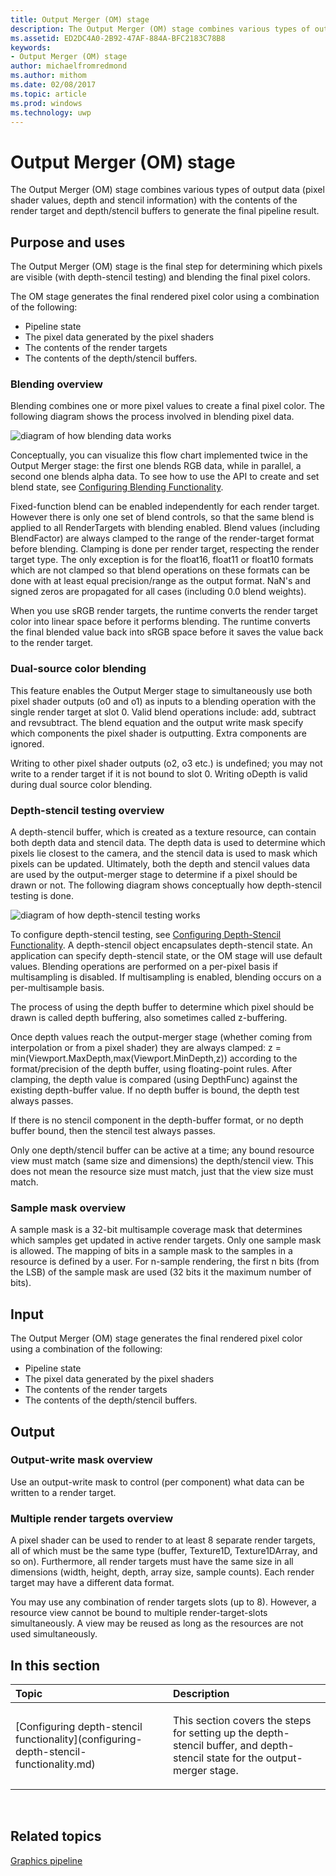 ```yaml
---
title: Output Merger (OM) stage
description: The Output Merger (OM) stage combines various types of output data (pixel shader values, depth and stencil information) with the contents of the render target and depth/stencil buffers to generate the final pipeline result.
ms.assetid: ED2DC4A0-2B92-47AF-884A-BFC2183C78B8
keywords:
- Output Merger (OM) stage
author: michaelfromredmond
ms.author: mithom
ms.date: 02/08/2017
ms.topic: article
ms.prod: windows
ms.technology: uwp
---
```


# Output Merger (OM) stage


The Output Merger (OM) stage combines various types of output data (pixel shader values, depth and stencil information) with the contents of the render target and depth/stencil buffers to generate the final pipeline result.

## <span id="Purpose-and-uses"></span><span id="purpose-and-uses"></span><span id="PURPOSE-AND-USES"></span>Purpose and uses


The Output Merger (OM) stage is the final step for determining which pixels are visible (with depth-stencil testing) and blending the final pixel colors.

The OM stage generates the final rendered pixel color using a combination of the following:

-   Pipeline state
-   The pixel data generated by the pixel shaders
-   The contents of the render targets
-   The contents of the depth/stencil buffers.

### <span id="Blending-overview"></span><span id="blending-overview"></span><span id="BLENDING-OVERVIEW"></span>Blending overview

Blending combines one or more pixel values to create a final pixel color. The following diagram shows the process involved in blending pixel data.

![diagram of how blending data works](images/d3d10-blend-state.png)

Conceptually, you can visualize this flow chart implemented twice in the Output Merger stage: the first one blends RGB data, while in parallel, a second one blends alpha data. To see how to use the API to create and set blend state, see [Configuring Blending Functionality](https://msdn.microsoft.com/library/windows/desktop/bb205072).

Fixed-function blend can be enabled independently for each render target. However there is only one set of blend controls, so that the same blend is applied to all RenderTargets with blending enabled. Blend values (including BlendFactor) are always clamped to the range of the render-target format before blending. Clamping is done per render target, respecting the render target type. The only exception is for the float16, float11 or float10 formats which are not clamped so that blend operations on these formats can be done with at least equal precision/range as the output format. NaN's and signed zeros are propagated for all cases (including 0.0 blend weights).

When you use sRGB render targets, the runtime converts the render target color into linear space before it performs blending. The runtime converts the final blended value back into sRGB space before it saves the value back to the render target.

### <span id="Dual-source-color-blending"></span><span id="dual-source-color-blending"></span><span id="DUAL-SOURCE-COLOR-BLENDING"></span>Dual-source color blending

This feature enables the Output Merger stage to simultaneously use both pixel shader outputs (o0 and o1) as inputs to a blending operation with the single render target at slot 0. Valid blend operations include: add, subtract and revsubtract. The blend equation and the output write mask specify which components the pixel shader is outputting. Extra components are ignored.

Writing to other pixel shader outputs (o2, o3 etc.) is undefined; you may not write to a render target if it is not bound to slot 0. Writing oDepth is valid during dual source color blending.

### <span id="Depth-Stencil-Test"></span><span id="depth-stencil-test"></span><span id="DEPTH-STENCIL-TEST"></span>Depth-stencil testing overview

A depth-stencil buffer, which is created as a texture resource, can contain both depth data and stencil data. The depth data is used to determine which pixels lie closest to the camera, and the stencil data is used to mask which pixels can be updated. Ultimately, both the depth and stencil values data are used by the output-merger stage to determine if a pixel should be drawn or not. The following diagram shows conceptually how depth-stencil testing is done.

![diagram of how depth-stencil testing works](images/d3d10-depth-stencil-test.png)

To configure depth-stencil testing, see [Configuring Depth-Stencil Functionality](configuring-depth-stencil-functionality.md). A depth-stencil object encapsulates depth-stencil state. An application can specify depth-stencil state, or the OM stage will use default values. Blending operations are performed on a per-pixel basis if multisampling is disabled. If multisampling is enabled, blending occurs on a per-multisample basis.

The process of using the depth buffer to determine which pixel should be drawn is called depth buffering, also sometimes called z-buffering.

Once depth values reach the output-merger stage (whether coming from interpolation or from a pixel shader) they are always clamped: z = min(Viewport.MaxDepth,max(Viewport.MinDepth,z)) according to the format/precision of the depth buffer, using floating-point rules. After clamping, the depth value is compared (using DepthFunc) against the existing depth-buffer value. If no depth buffer is bound, the depth test always passes.

If there is no stencil component in the depth-buffer format, or no depth buffer bound, then the stencil test always passes.

Only one depth/stencil buffer can be active at a time; any bound resource view must match (same size and dimensions) the depth/stencil view. This does not mean the resource size must match, just that the view size must match.

### <span id="Sample-Mask"></span><span id="sample-mask"></span><span id="SAMPLE-MASK"></span>Sample mask overview

A sample mask is a 32-bit multisample coverage mask that determines which samples get updated in active render targets. Only one sample mask is allowed. The mapping of bits in a sample mask to the samples in a resource is defined by a user. For n-sample rendering, the first n bits (from the LSB) of the sample mask are used (32 bits it the maximum number of bits).

## <span id="Input"></span><span id="input"></span><span id="INPUT"></span>Input


The Output Merger (OM) stage generates the final rendered pixel color using a combination of the following:

-   Pipeline state
-   The pixel data generated by the pixel shaders
-   The contents of the render targets
-   The contents of the depth/stencil buffers.

## <span id="Output"></span><span id="output"></span><span id="OUTPUT"></span>Output


### <span id="Output-write-mask-overview"></span><span id="output-write-mask-overview"></span><span id="OUTPUT-WRITE-MASK-OVERVIEW"></span>Output-write mask overview

Use an output-write mask to control (per component) what data can be written to a render target.

### <span id="Multiple-render-targets-overview"></span><span id="multiple-render-targets-overview"></span><span id="MULTIPLE-RENDER-TARGETS-OVERVIEW"></span>Multiple render targets overview

A pixel shader can be used to render to at least 8 separate render targets, all of which must be the same type (buffer, Texture1D, Texture1DArray, and so on). Furthermore, all render targets must have the same size in all dimensions (width, height, depth, array size, sample counts). Each render target may have a different data format.

You may use any combination of render targets slots (up to 8). However, a resource view cannot be bound to multiple render-target-slots simultaneously. A view may be reused as long as the resources are not used simultaneously.

## <span id="in-this-section"></span>In this section


<table>
<colgroup>
<col width="50%" />
<col width="50%" />
</colgroup>
<thead>
<tr class="header">
<th align="left">Topic</th>
<th align="left">Description</th>
</tr>
</thead>
<tbody>
<tr class="odd">
<td align="left"><p>[Configuring depth-stencil functionality](configuring-depth-stencil-functionality.md)</p></td>
<td align="left"><p>This section covers the steps for setting up the depth-stencil buffer, and depth-stencil state for the output-merger stage.</p></td>
</tr>
</tbody>
</table>

 

## <span id="related-topics"></span>Related topics


[Graphics pipeline](graphics-pipeline.md)

 

 




